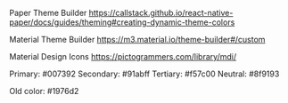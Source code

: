 Paper Theme Builder
https://callstack.github.io/react-native-paper/docs/guides/theming#creating-dynamic-theme-colors

Material Theme Builder
https://m3.material.io/theme-builder#/custom

Material Design Icons
https://pictogrammers.com/library/mdi/

Primary: #007392
Secondary: #91abff
Tertiary: #f57c00
Neutral: #8f9193


Old color: #1976d2
